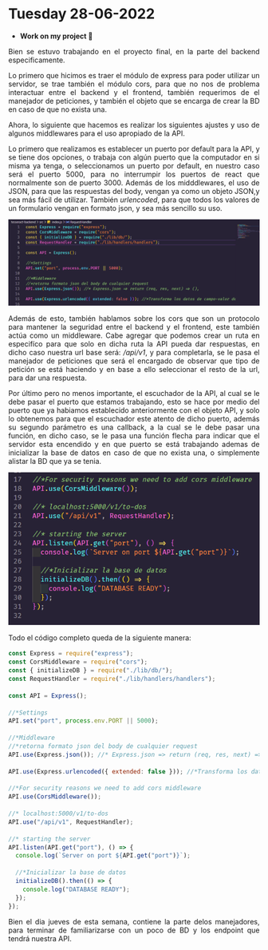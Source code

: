 # Tuesday 28-06-2022

<ul>
  <li><strong>Work on my project 🧠</strong></li>
</ul>

<p align="justify">Bien se estuvo trabajando en el proyecto final, en la parte del backend especificamente.</p>

<p align="justify">Lo primero que hicimos es traer el módulo de express para poder utilizar un servidor, se trae también el módulo cors, para que no nos de problema interactuar entre el backend y el frontend, también requerimos de el manejador de peticiones, y también el objeto que se encarga de crear la BD en caso de que no exista una.</p>

<p align="justify">Ahora, lo siguiente que hacemos es realizar los siguientes ajustes y uso de algunos middlewares para el uso apropiado de la API.</p>

<p align="justify">Lo primero que realizamos es establecer un puerto por default para la API, y se tiene dos opciones, o trabaja con algún puerto que la computador en si misma ya tenga, o seleccionamos un puerto por default, en nuestro caso será el puerto 5000, para no interrumpir los puertos de react que normalmente son de puerto 3000. Además de los midddlewares, el uso de JSON, para que las respuestas del body, vengan ya como un objeto JSON,y sea más fácil de utilizar. También <i>urlencoded</i>, para que todos los valores de un formulario vengan en formato json, y sea más sencillo su uso.</p>

<p align="center"><img src="../img/final_project_part_1.png" alt="proyecto final parte uno"/></p>

<p align="justify">Además de esto, también hablamos sobre los cors que son un protocolo para mantener la seguridad entre el backend y el frontend, este también actúa como un middleware. Cabe agregar que podemos crear un ruta en especifíco para que solo en dicha ruta la API pueda dar respuestas, en dicho caso nuestra url base será: <i>/api/v1</i>, y para completarla, se le pasa el manejador de peticiones que será el encargado de observar que tipo de petición se está haciendo y en base a ello seleccionar el resto de la url, para dar una respuesta.</p>

<p align="justify">Por último pero no menos importante, el escuchador de la API, al cual se le debe pasar el puerto que estamos trabajando, esto se hace por medio del puerto que ya habiamos establecido anteriormente con el objeto API, y solo lo obtenemos para que el escuchador este atento de dicho puerto, además su segundo parámetro es una callback, a la cual se le debe pasar una función, en dicho caso, se le pasa una función flecha para indicar que el servidor esta encendido y en que puerto se está trabajando ademas de inicializar la base de datos en caso de que no exista una, o simplemente alistar la BD que ya se tenia.</p>

<p align="center"><img src="../img/final_project_part_2.png" alt="proyecto final parte uno"/></p>

<p align="justify">Todo el código completo queda de la siguiente manera:</p>

```javascript
const Express = require("express");
const CorsMiddleware = require("cors");
const { initializeDB } = require("./lib/db/");
const RequestHandler = require("./lib/handlers/handlers");

const API = Express();

//*Settings
API.set("port", process.env.PORT || 5000);

//*Middleware
//*retorna formato json del body de cualquier request
API.use(Express.json()); //* Express.json => return (req, res, next) => (),

API.use(Express.urlencoded({ extended: false })); //*Transforma los datos de campo-valor de un formulario y lo va a pasar a json

//*For security reasons we need to add cors middleware
API.use(CorsMiddleware());

//* localhost:5000/v1/to-dos
API.use("/api/v1", RequestHandler);

//* starting the server
API.listen(API.get("port"), () => {
  console.log(`Server on port ${API.get("port")}`);

  //*Inicializar la base de datos
  initializeDB().then(() => {
    console.log("DATABASE READY");
  });
});
```

<p align="justify">Bien el dia jueves de esta semana, contiene la parte delos manejadores, para terminar de familiarizarse con un poco de BD y los endpoint que tendrá nuestra API.</p>
